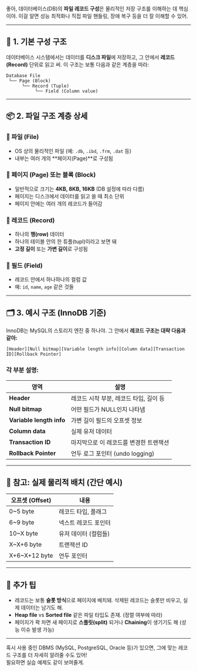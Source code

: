좋아, 데이터베이스(DB)의 **파일 레코드 구성**은 물리적인 저장 구조를 이해하는 데 핵심이야. 이걸 알면 성능 최적화나 직접 파일 핸들링, 장애 복구 등을 더 잘 이해할 수 있어.

---

## 📁 1. 기본 구성 구조

데이터베이스 시스템에서는 데이터를 **디스크 파일**에 저장하고, 그 안에서 **레코드(Record)** 단위로 읽고 써. 이 구조는 보통 다음과 같은 계층을 따라:

```
Database File
 └── Page (Block)
      └── Record (Tuple)
           └── Field (Column value)
```

---

## 📦 2. 파일 구조 계층 상세

### 🔹 파일 (File)
- OS 상의 물리적인 파일 (예: `.db`, `.ibd`, `.frm`, `.dat` 등)
- 내부는 여러 개의 **페이지(Page)**로 구성됨

### 🔹 페이지 (Page) 또는 블록 (Block)
- 일반적으로 크기는 **4KB, 8KB, 16KB** (DB 설정에 따라 다름)
- 페이지는 디스크에서 데이터를 읽고 쓸 때 최소 단위
- 페이지 안에는 여러 개의 레코드가 들어감

### 🔹 레코드 (Record)
- 하나의 **행(row)** 데이터
- 하나의 테이블 안의 한 튜플(tupl)이라고 보면 돼
- **고정 길이** 또는 **가변 길이**로 구성됨

### 🔹 필드 (Field)
- 레코드 안에서 하나하나의 컬럼 값
- 예: `id`, `name`, `age` 같은 것들

---

## 🗂️ 3. 예시 구조 (InnoDB 기준)

InnoDB는 MySQL의 스토리지 엔진 중 하나야. 그 안에서 **레코드 구조는 대략 다음과 같아:**

```
[Header][Null bitmap][Variable length info][Column data][Transaction ID][Rollback Pointer]
```

### 각 부분 설명:
| 영역 | 설명 |
|------|------|
| **Header** | 레코드 시작 부분, 레코드 타입, 길이 등 |
| **Null bitmap** | 어떤 필드가 NULL인지 나타냄 |
| **Variable length info** | 가변 길이 필드의 오프셋 정보 |
| **Column data** | 실제 유저 데이터 |
| **Transaction ID** | 마지막으로 이 레코드를 변경한 트랜잭션 |
| **Rollback Pointer** | 언두 로그 포인터 (undo logging)

---

## 📌 참고: 실제 물리적 배치 (간단 예시)

| 오프셋 (Offset) | 내용 |
|----------------|------|
| 0~5 byte       | 레코드 타입, 플래그 |
| 6~9 byte       | 넥스트 레코드 포인터 |
| 10~X byte      | 유저 데이터 (컬럼들) |
| X~X+6 byte     | 트랜잭션 ID |
| X+6~X+12 byte  | 언두 포인터 |

---

## 🧠 추가 팁

- 레코드는 보통 **슬롯 방식**으로 페이지에 배치돼. 삭제된 레코드는 슬롯만 비우고, 실제 데이터는 남기도 해.
- **Heap file** vs **Sorted file** 같은 파일 타입도 존재. (정렬 여부에 따라)
- 페이지가 꽉 차면 새 페이지로 **스플릿(split)** 되거나 **Chaining**이 생기기도 해 (성능 이슈 발생 가능)

---

혹시 사용 중인 DBMS (MySQL, PostgreSQL, Oracle 등)가 있으면, 그에 맞는 레코드 구조를 더 자세히 알려줄 수도 있어!  
필요하면 실습 예제도 같이 보여줄게.